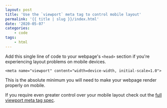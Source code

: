```yaml
---
layout: post
title: 'Use the `viewport` meta tag to control mobile layout'
permalink: '{{ title | slug }}/index.html'
date: '2020-05-07'
categories:
    - code
tags:
    - html
---
```


Add this single line of code to your webpage's `<head>` section if you're experiencing layout problems on mobile devices.

```markup
<meta name="viewport" content="width=device-width, initial-scale=1.0">
```

This is the absolute minimum you will need to make your webpage render properly on mobile.

If you require even greater control over your mobile layout check out the [full viewport meta tag spec](https://developer.mozilla.org/en-US/docs/Mozilla/Mobile/Viewport_meta_tag).
